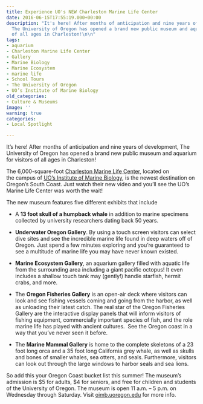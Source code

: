 ```yaml
---
title: Experience UO's NEW Charleston Marine Life Center
date: 2016-06-15T17:55:19.000+00:00
description: "It's here! After months of anticipation and nine years of development,
  The University of Oregon has opened a brand new public museum and aquarium for visitors
  of all ages in Charleston!\n\n"
tags:
- aquarium
- Charleston Marine Life Center
- Gallery
- Marine Biology
- Marine Ecosystem
- marine life
- School Tours
- The University of Oregon
- UO’s Institute of Marine Biology
old_categories:
- Culture & Museums
image: ''
warning: true
categories:
- Local Spotlight

---
```

It&#8217;s here! After months of anticipation and nine years of development, The University of Oregon has opened a brand new public museum and aquarium for visitors of all ages in Charleston!

The 6,000-square-foot <a href="http://oimb.uoregon.edu/cmlc/" target="_blank">Charleston Marine Life Center</a>, located on the campus of <a href="http://oimb.uoregon.edu/" target="_blank">UO&#8217;s Institute of Marine Biology</a>, is the newest destination on Oregon&#8217;s South Coast. Just watch their new video and you&#8217;ll see the UO&#8217;s Marine Life Center was worth the wait!



The new museum features five different exhibits that include

  * A **13 foot skull of a humpback whale** in addition to marine specimens collected by university researchers dating back 50 years.

  * **Underwater Oregon Gallery**. By using a touch screen visitors can select dive sites and see the incredible marine life found in deep waters off of Oregon. Just spend a few minutes exploring and you&#8217;re guaranteed to see a multitude of marine life you may have never known existed.

  * **Marine Ecosystem Gallery**, an aquarium gallery filled with aquatic life from the surrounding area including a giant pacific octopus! It even includes a shallow touch tank may (gently!) handle starfish, hermit crabs, and more.

  * The **Oregon Fisheries Gallery** is an open-air deck where visitors can look and see fishing vessels coming and going from the harbor, as well as unloading their latest catch. The real star of the Oregon Fisheries Gallery are the interactive display panels that will inform visitors of fishing equipment, commercially important species of fish, and the role marine life has played with ancient cultures.  See the Oregon coast in a way that you&#8217;ve never seen it before.

  * The **Marine Mammal Gallery** is home to the complete skeletons of a 23 foot long orca and a 35 foot long California grey whale, as well as skulls and bones of smaller whales, sea otters, and seals. Furthermore, visitors can look out through the large windows to harbor seals and sea lions.

So add this your Oregon Coast bucket list this summer! The museum&#8217;s admission is $5 for adults, $4 for seniors, and free for children and students of the University of Oregon. The museum is open 11 a.m. &#8211; 5 p.m. on Wednesday through Saturday. Visit <a href="http://oimb.uoregon.edu/cmlc/" target="_blank">oimb.uoregon.edu</a> for more info.